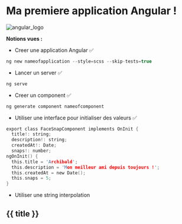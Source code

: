 # Ma premiere application Angular ! 

![angular_logo](https://github.com/user-attachments/assets/a98e6b4a-40f6-4259-aa81-8b63af604805)

**Notions vues :**

- Creer une application Angular ✅
```c
ng new nameofapplication --style=scss --skip-tests=true
```

- Lancer un server ✅
```c
ng serve
```
- Creer un component ✅
```c
ng generate component nameofcomponent
```

- Utiliser une interface pour initialiser des valeurs ✅
```c
export class FaceSnapComponent implements OnInit {
  title!: string;
  description!: string;
  createdAt!: Date;
  snaps!: number;
ngOnInit() {
  this.title = 'Archibald';
  this.description = 'Mon meilleur ami depuis toujours !';
  this.createdAt = new Date();
  this.snaps = 5;
}
```
- Utiliser une string interpolation

<h2>{{ title }}</h2>